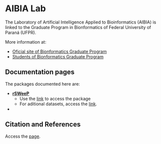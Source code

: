 # AIBIA Lab

The Laboratory of Artificial Intelligence Applied to Bioinformatics (AIBIA) is linked to the Graduate Program in Bionformatics of Federal University of Paraná (UFPR).

More information at: 

- [Oficial site of Bionformatics Graduate Program](http://www.bioinfo.ufpr.br/en/)
- [Students of Bionformatics Graduate Program](https://www.bioinfodiscentes.com.br/)


## Documentation pages

The packages documented here are:

- [**rSWeeP**](https://camilapperico.github.io/rSWeeP)
  - Use the [link](https://github.com/CamilaPPerico/rSWeeP) to access the package
  - For aditional datasets, access the [link](https://github.com/CamilaPPerico/rSWeeP_datasets).
- 

## Citation and References 

Access the [page](https://camilapperico.github.io/citation).


